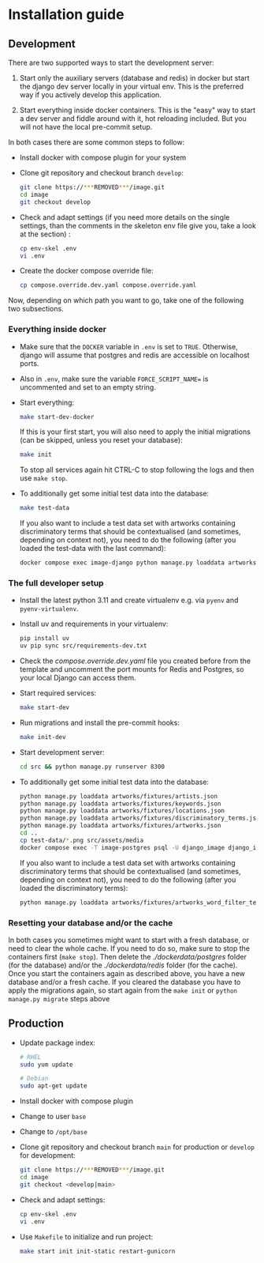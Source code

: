 # Installation guide

## Development

There are two supported ways to start the development server:

1. Start only the auxiliary servers (database and redis) in docker
   but start the django dev server locally in your virtual env. This
   is the preferred way if you actively develop this application.

2. Start everything inside docker containers. This is the "easy" way
   to start a dev server and fiddle around with it, hot reloading included.
   But you will not have the local pre-commit setup.

In both cases there are some common steps to follow:

- Install docker with compose plugin for your system

- Clone git repository and checkout branch `develop`:

  ```bash
  git clone https://***REMOVED***/image.git
  cd image
  git checkout develop
  ```

- Check and adapt settings (if you need more details on the single settings, than the comments in the skeleton env
  file give you, take a look at the [](./configuration.md) section) :

  ```bash
  cp env-skel .env
  vi .env
  ```

- Create the docker compose override file:

  ```bash
  cp compose.override.dev.yaml compose.override.yaml
  ```

Now, depending on which path you want to go, take one of the following two
subsections.

### Everything inside docker

- Make sure that the `DOCKER` variable in `.env` is set to
  `TRUE`. Otherwise, django will assume that postgres and redis are accessible
  on localhost ports.
- Also in `.env`, make sure the variable `FORCE_SCRIPT_NAME=` is uncommented and set to an empty string.

- Start everything:

  ```bash
  make start-dev-docker
  ```

  If this is your first start, you will also need to apply the initial
  migrations (can be skipped, unless you reset your database):

  ```bash
  make init
  ```

  To stop all services again hit CTRL-C to stop following the logs and then use `make stop`.

- To additionally get some initial test data into the database:

  ```bash
  make test-data
  ```

  If you also want to include a test data set with artworks containing
  discriminatory terms that should be contextualised (and sometimes, depending
  on context not), you need to do the following (after you loaded the
  test-data with the last command):

  ```bash
  docker compose exec image-django python manage.py loaddata artworks/fixtures/artworks_word_filter_test.json
  ```

### The full developer setup

- Install the latest python 3.11 and create virtualenv e.g. via `pyenv` and `pyenv-virtualenv`.

- Install uv and requirements in your virtualenv:

  ```bash
  pip install uv
  uv pip sync src/requirements-dev.txt
  ```

- Check the _compose.override.dev.yaml_ file you created before from the template
  and uncomment the port mounts for Redis and Postgres, so your local Django can access them.

- Start required services:

  ```bash
  make start-dev
  ```

- Run migrations and install the pre-commit hooks:

  ```bash
  make init-dev
  ```

- Start development server:

  ```bash
  cd src && python manage.py runserver 8300
  ```

- To additionally get some initial test data into the database:

  ```bash
  python manage.py loaddata artworks/fixtures/artists.json
  python manage.py loaddata artworks/fixtures/keywords.json
  python manage.py loaddata artworks/fixtures/locations.json
  python manage.py loaddata artworks/fixtures/discriminatory_terms.json
  python manage.py loaddata artworks/fixtures/artworks.json
  cd ..
  cp test-data/*.png src/assets/media
  docker compose exec -T image-postgres psql -U django_image django_image < test-data/set-placeholder-images.sql
  ```

  If you also want to include a test data set with artworks containing
  discriminatory terms that should be contextualised (and sometimes, depending
  on context not), you need to do the following (after you loaded the
  discriminatory terms):

  ```bash
  python manage.py loaddata artworks/fixtures/artworks_word_filter_test.json
  ```

### Resetting your database and/or the cache

In both cases you sometimes might want to start with a fresh database, or need
to clear the whole cache. If you need to do so, make sure to stop the containers
first (`make stop`). Then delete the _./dockerdata/postgres_ folder (for the database)
and/or the _./dockerdata/redis_ folder (for the cache). Once you start the containers
again as described above, you have a new database and/or a fresh cache. If you cleared
the database you have to apply the migrations again, so start again from the `make init`
or `python manage.py migrate` steps above

## Production

- Update package index:

  ```bash
  # RHEL
  sudo yum update

  # Debian
  sudo apt-get update
  ```

- Install docker with compose plugin

- Change to user `base`

- Change to `/opt/base`

- Clone git repository and checkout branch `main` for production or
  `develop` for development:

  ```bash
  git clone https://***REMOVED***/image.git
  cd image
  git checkout <develop|main>
  ```

- Check and adapt settings:

  ```bash
  cp env-skel .env
  vi .env
  ```

- Use `Makefile` to initialize and run project:

  ```bash
  make start init init-static restart-gunicorn
  ```
